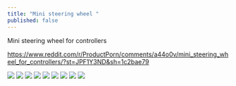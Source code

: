 ```yaml
---
title: "Mini steering wheel "
published: false
---
```

Mini steering wheel for controllers

https://www.reddit.com/r/ProductPorn/comments/a44o0v/mini_steering_wheel_for_controllers/?st=JPF1Y3ND&sh=1c2bae79

![](./1.jpg)
![](./2.jpg)
![](./3.jpg)
![](./4.jpg)
![](./5.jpg)
![](./6.jpg)
![](./7.jpg)
![](./8.jpg)
![](./9.jpg)
